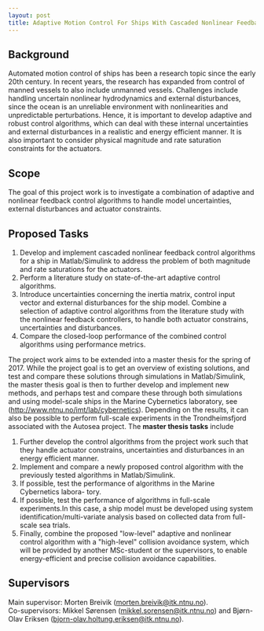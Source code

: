 ```yaml
---
layout: post
title: Adaptive Motion Control For Ships With Cascaded Nonlinear Feedback Control
---
```

## Background
Automated motion control of ships has been a research topic since the early 20th century. In recent years, the research has expanded from control of manned vessels to also include unmanned vessels. Challenges include handling uncertain nonlinear hydrodynamics and external disturbances, since the ocean is an unreliable environment with nonlinearities and unpredictable perturbations. Hence, it is important to develop adaptive and robust control algorithms, which can deal with these internal uncertainties and external disturbances in a realistic and energy efficient manner. It is also important to consider physical magnitude and rate saturation constraints for the actuators.

## Scope
The goal of this project work is to investigate a combination of adaptive and nonlinear feedback control algorithms to handle model uncertainties, external disturbances and actuator constraints.

## Proposed Tasks
1. Develop and implement cascaded nonlinear feedback control algorithms for a ship in Matlab/Simulink to address the problem of both magnitude and rate saturations for the actuators. 
2. Perform a literature study on state-of-the-art adaptive control algorithms.
3. Introduce uncertainties concerning the inertia matrix, control input vector and external disturbances for the ship model. Combine a selection of adaptive control algorithms from the literature study with the nonlinear feedback controllers, to handle both actuator constrains, uncertainties and disturbances.
4. Compare the closed-loop performance of the combined control algorithms using performance metrics.

The project work aims to be extended into a master thesis for the spring of 2017. While the project goal is to get an overview of existing solutions, and test and compare these solutions through simulations in Matlab/Simulink, the master thesis goal is then to further develop and implement new methods, and perhaps test and compare these through both simulations and using model-scale ships in the Marine Cybernetics laboratory, see (http://www.ntnu.no/imt/lab/cybernetics). Depending on the results, it can also be possible to perform full-scale experiments in the Trondheimsfjord associated with the Autosea project. The **master thesis tasks** include

1. Further develop the control algorithms from the project work such that they handle actuator constrains, uncertainties and disturbances in an energy efficient manner.
2. Implement and compare a newly proposed control algorithm with the previously tested algorithms in Matlab/Simulink.
3. If possible, test the performance of algorithms in the Marine Cybernetics labora- tory.
4. If possible, test the performance of algorithms in full-scale experiments.In this case, a ship model must be developed using system identification/multi-variate analysis based on collected data from full-scale sea trials.
5. Finally, combine the proposed "low-level" adaptive and nonlinear control algorithm with a "high-level" collision avoidance system, which will be provided by another MSc-student or the supervisors, to enable energy-efficient and precise collision avoidance capabilities.

## Supervisors 
Main supervisor: Morten Breivik (<morten.breivik@itk.ntnu.no>). <br />
Co-supervisors: Mikkel Sørensen (<mikkel.sorensen@itk.ntnu.no>) and Bjørn-Olav Eriksen (<bjorn-olav.holtung.eriksen@itk.ntnu.no>).

